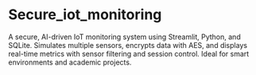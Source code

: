 # Secure_iot_monitoring
A secure, AI-driven IoT monitoring system using Streamlit, Python, and SQLite. Simulates multiple sensors, encrypts data with AES, and displays real-time metrics with sensor filtering and session control. Ideal for smart environments and academic projects.
